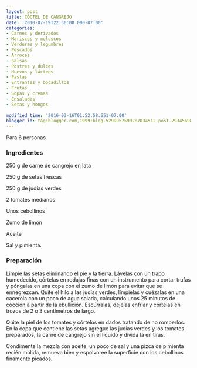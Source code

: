 ```yaml
---
layout: post
title: CÓCTEL DE CANGREJO
date: '2010-07-19T22:30:00.000-07:00'
categories:
- Carnes y derivados
- Mariscos y moluscos
- Verduras y legumbres
- Pescados
- Arroces
- Salsas
- Postres y dulces
- Huevos y lácteos
- Pastas
- Entrantes y bocadillos
- Frutas
- Sopas y cremas
- Ensaladas
- Setas y hongos
 
modified_time: '2016-03-16T01:52:58.551-07:00'
blogger_id: tag:blogger.com,1999:blog-5299957599287034512.post-2934569842969657835
---
```


Para 6 personas.

<h3>Ingredientes</h3>

250 g de carne de cangrejo en lata

250 g de setas frescas

250 g de judías verdes

2 tomates medianos

Unos cebollinos

Zumo de limón

Aceite

Sal y pimienta.

<h3>Preparación</h3>

Limpie las setas eliminando el pie y la tierra. Lávelas con un trapo humedecido, córtelas en rodajas finas con un instrumento para cortar trufas y póngalas en una copa con el zumo de limón para evitar que se ennegrezcan. Quite el hilo a las judías verdes, límpielas y cuézalas en una cacerola con un poco de agua salada, calculando unos 25 minutos de cocción a partir de la ebullición. Escúrralas, déjelas enfriar y córtelas en trozos de 2 o 3 centímetros de largo.

Quite la piel de los tomates y córtelos en dados tratando de no romperlos. En la copa que contiene las setas agregue las judías verdes y los tomates preparados, la carne de cangrejo sin el líquido y divida la en tiras.

Condimente la mezcla con aceite, un poco de sal y una pizca de pimienta recién molida, remueva bien y espolvoree la superficie con los cebollinos finamente picados.

